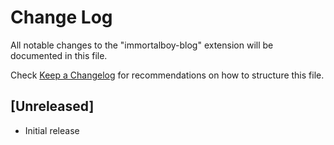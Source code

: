 # Change Log

All notable changes to the "immortalboy-blog" extension will be documented in this file.

Check [Keep a Changelog](http://keepachangelog.com/) for recommendations on how to structure this file.

## [Unreleased]

- Initial release
